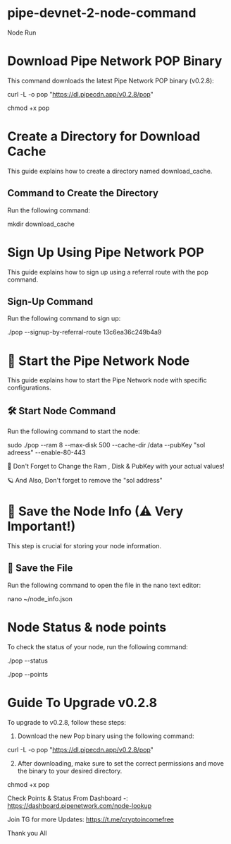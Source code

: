 # pipe-devnet-2-node-command
Node Run
# Download Pipe Network POP Binary

This command downloads the latest Pipe Network POP binary (v0.2.8):


curl -L -o pop "https://dl.pipecdn.app/v0.2.8/pop"










chmod +x pop

# Create a Directory for Download Cache

This guide explains how to create a directory named download_cache.

## Command to Create the Directory

Run the following command:


mkdir download_cache




# Sign Up Using Pipe Network POP

This guide explains how to sign up using a referral route with the pop command.

## Sign-Up Command

Run the following command to sign up:


./pop --signup-by-referral-route 13c6ea36c249b4a9




# 🚀 Start the Pipe Network Node

This guide explains how to start the Pipe Network node with specific configurations.

## 🛠 Start Node Command

Run the following command to start the node:


sudo ./pop --ram 8 --max-disk 500 --cache-dir /data --pubKey "sol adreess"  --enable-80-443




🔴 Don't Forget to Change the Ram , Disk & PubKey with your actual values!

🪐 And Also, Don't forget to remove  the "sol address"



# 📄 Save the Node Info (⚠ Very Important!)

This step is crucial for storing your node information.  

## 💾 Save the File  

Run the following command to open the file in the nano text editor:  


nano ~/node_info.json



# Node Status & node points

To check the status of your node, run the following command:



./pop --status


./pop --points




# Guide To Upgrade v0.2.8

To upgrade to v0.2.8, follow these steps:

1. Download the new Pop binary using the following command:

curl -L -o pop "https://dl.pipecdn.app/v0.2.8/pop"


2. After downloading, make sure to set the correct permissions and move the binary to your desired directory.

chmod +x pop




























Check Points & Status From Dashboard -: https://dashboard.pipenetwork.com/node-lookup

Join TG for more Updates: https://t.me/cryptoincomefree

Thank you All
